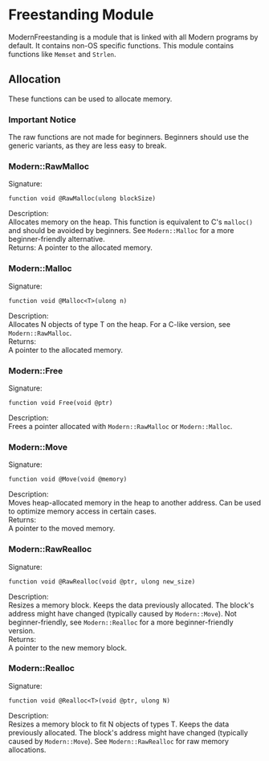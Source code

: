 # Freestanding Module
ModernFreestanding is a module that is linked with all Modern programs by default. It contains non-OS specific functions. This module contains functions like `Memset` and `Strlen`.
## Allocation
These functions can be used to allocate memory.
### Important Notice
The raw functions are not made for beginners. Beginners should use the generic variants, as they are less easy to break.
### Modern::RawMalloc
Signature:  
```
function void @RawMalloc(ulong blockSize)
```  
Description:  
Allocates memory on the heap. This function is equivalent to C's `malloc()` and should be avoided by beginners. See `Modern::Malloc` for a more beginner-friendly alternative.  
Returns:
A pointer to the allocated memory.
### Modern::Malloc
Signature:  
```
function void @Malloc<T>(ulong n)
```  
Description:  
Allocates N objects of type T on the heap. For a C-like version, see `Modern::RawMalloc`.  
Returns:  
A pointer to the allocated memory.
### Modern::Free
Signature:  
```
function void Free(void @ptr)
```  
Description:  
Frees a pointer allocated with `Modern::RawMalloc` or `Modern::Malloc`.
### Modern::Move
Signature:  
```
function void @Move(void @memory)
```  
Description:  
Moves heap-allocated memory in the heap to another address. Can be used to optimize memory access in certain cases.  
Returns:  
A pointer to the moved memory.
### Modern::RawRealloc
Signature:  
```
function void @RawRealloc(void @ptr, ulong new_size)
```  
Description:  
Resizes a memory block. Keeps the data previously allocated. The block's address might have changed (typically caused by `Modern::Move`). Not beginner-friendly, see `Modern::Realloc` for a more beginner-friendly version.  
Returns:  
A pointer to the new memory block.
### Modern::Realloc
Signature:  
```
function void @Realloc<T>(void @ptr, ulong N)
```  
Description:  
Resizes a memory block to fit N objects of types T. Keeps the data previously allocated. The block's address might have changed (typically caused by `Modern::Move`). See `Modern::RawRealloc` for raw memory allocations.